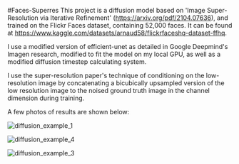 #Faces-Superres
This project is a diffusion model based on 'Image Super-Resolution via Iterative Refinement' (https://arxiv.org/pdf/2104.07636), and trained on the Flickr Faces dataset, containing 52,000 faces. It can be found at https://www.kaggle.com/datasets/arnaud58/flickrfaceshq-dataset-ffhq.

I use a modified version of efficient-unet as detailed in Google Deepmind's Imagen research, modified to fit the model on my local GPU, as well as a modified diffusion timestep calculating system.

I use the super-resolution paper's technique of conditioning on the low-resolution image by concatenating a bicubically upsampled version of the low resolution image to the noised ground truth image in the channel dimension during training.

A few photos of results are shown below:

![diffusion_example_1](https://github.com/user-attachments/assets/b5027732-f7d6-4cf4-a766-bdb8d201f1b8)

![diffusion_example_4](https://github.com/user-attachments/assets/5192993d-946a-4f0b-b6f3-fc3cc27faa29)

![diffusion_example_3](https://github.com/user-attachments/assets/59f0bd90-ae38-42c2-9d09-b58cca25ca0f)
